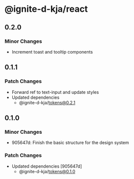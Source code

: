 # @ignite-d-kja/react

## 0.2.0

### Minor Changes

- Increment toast and tooltip components

## 0.1.1

### Patch Changes

- Forward ref to text-input and update styles
- Updated dependencies
  - @ignite-d-kja/tokens@0.2.1

## 0.1.0

### Minor Changes

- 905647d: Finish the basic structure for the design system

### Patch Changes

- Updated dependencies [905647d]
  - @ignite-d-kja/tokens@0.1.0
